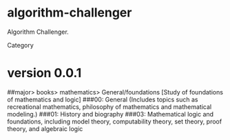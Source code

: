 # algorithm-challenger
Algorithm Challenger.

Category

# version 0.0.1
##major> books> mathematics> General/foundations [Study of foundations of mathematics and logic]
###00: General (Includes topics such as recreational mathematics, philosophy of mathematics and mathematical modeling.)
###01: History and biography
###03: Mathematical logic and foundations, including model theory, computability theory, set theory, proof theory, and algebraic logic


